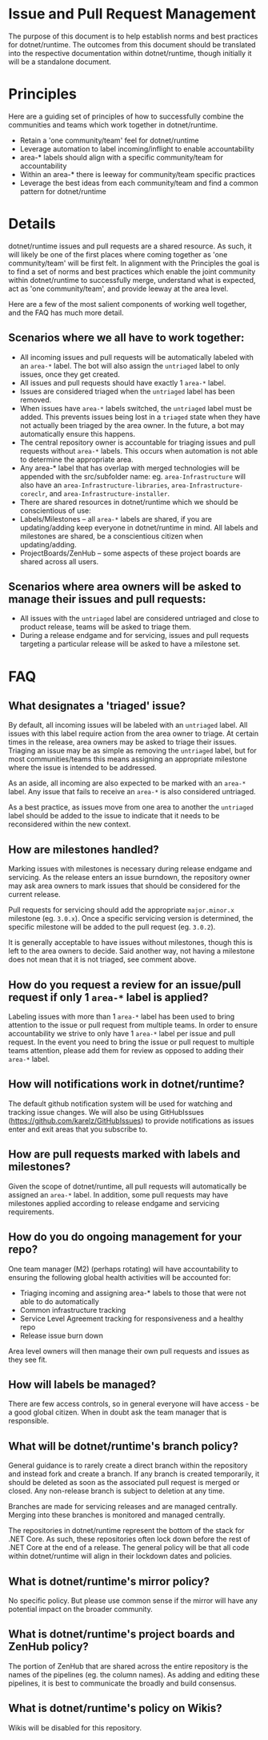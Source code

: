 # Issue and Pull Request Management

The purpose of this document is to help establish norms and best practices for dotnet/runtime.  The outcomes from this document should be translated into the respective documentation within dotnet/runtime, though initially it will be a standalone document.

# Principles

Here are a guiding set of principles of how to successfully combine the communities and teams which work together in dotnet/runtime.

- Retain a 'one community/team' feel for dotnet/runtime
- Leverage automation to label incoming/inflight to enable accountability
- area-* labels should align with a specific community/team for accountability
- Within an area-* there is leeway for community/team specific practices
- Leverage the best ideas from each community/team and find a common pattern for dotnet/runtime

# Details

dotnet/runtime issues and pull requests are a shared resource.  As such, it will likely be one of the first places where coming together as 'one community/team' will be first felt.  In alignment with the Principles the goal is to find a set of norms and best practices which enable the joint community within dotnet/runtime to successfully merge, understand what is expected, act as 'one community/team', and provide leeway at the area level.

Here are a few of the most salient components of working well together, and the FAQ has much more detail.

## Scenarios where we all have to work together:

- All incoming issues and pull requests will be automatically labeled with an `area-*` label. The bot will also assign the `untriaged` label to only issues, once they get created.
- All issues and pull requests should have exactly 1 `area-*` label.
- Issues are considered triaged when the `untriaged` label has been removed.
- When issues have `area-*` labels switched, the `untriaged` label must be added. This prevents issues being lost in a `triaged` state when they have not actually been triaged by the area owner. In the future, a bot may automatically ensure this happens.
- The central repository owner is accountable for triaging issues and pull requests without `area-*` labels.  This occurs when automation is not able to determine the appropriate area.
- Any area-\* label that has overlap with merged technologies will be appended with the src/subfolder name: eg. `area-Infrastructure` will also have an `area-Infrastructure-libraries`, `area-Infrastructure-coreclr`, and `area-Infrastructure-installer`.
- There are shared resources in dotnet/runtime which we should be conscientious of use:
- Labels/Milestones – all `area-*` labels are shared, if you are updating/adding keep everyone in dotnet/runtime in mind.  All labels and milestones are shared, be a conscientious citizen when updating/adding.
- ProjectBoards/ZenHub – some aspects of these project boards are shared across all users.

## Scenarios where area owners will be asked to manage their issues and pull requests:

- All issues with the `untriaged` label are considered untriaged and close to product release, teams will be asked to triage them.
- During a release endgame and for servicing, issues and pull requests targeting a particular release will be asked to have a milestone set.

# FAQ

## What designates a 'triaged' issue?

By default, all incoming issues will be labeled with an `untriaged` label.  All issues with this label require action from the area owner to triage.  At certain times in the release, area owners may be asked to triage their issues.  Triaging an issue may be as simple as removing the `untriaged` label, but for most communities/teams this means assigning an appropriate milestone where the issue is intended to be addressed.

As an aside, all incoming are also expected to be marked with an `area-*` label.  Any issue that fails to receive an `area-*` is also considered untriaged.

As a best practice, as issues move from one area to another the `untriaged` label should be added to the issue to indicate that it needs to be reconsidered within the new context.

## How are milestones handled?

Marking issues with milestones is necessary during release endgame and servicing.  As the release enters an issue burndown, the repository owner may ask area owners to mark issues that should be considered for the current release.

Pull requests for servicing should add the appropriate `major.minor.x` milestone (eg. `3.0.x`).  Once a specific servicing version is determined, the specific milestone will be added to the pull request (eg. `3.0.2`).

It is generally acceptable to have issues without milestones, though this is left to the area owners to decide.  Said another way, not having a milestone does not mean that it is not triaged, see comment above.

## How do you request a review for an issue/pull request if only 1 `area-*` label is applied?

Labeling issues with more than 1 `area-*` label has been used to bring attention to the issue or pull request from multiple teams.  In order to ensure accountability we strive to only have 1 `area-*` label per issue and pull request.  In the event you need to bring the issue or pull request to multiple teams attention, please add them for review as opposed to adding their `area-*` label.

## How will notifications work in dotnet/runtime?

The default github notification system will be used for watching and tracking issue changes.  We will also be using GitHubIssues (https://github.com/karelz/GitHubIssues) to provide notifications as issues enter and exit areas that you subscribe to.

## How are pull requests marked with labels and milestones?

Given the scope of dotnet/runtime, all pull requests will automatically be assigned an `area-*` label.  In addition, some pull requests may have milestones applied according to release endgame and servicing requirements.

## How do you do ongoing management for your repo?

One team manager (M2) (perhaps rotating) will have accountability to ensuring the following global health activities will be accounted for:

- Triaging incoming and assigning area-\* labels to those that were not able to do automatically
- Common infrastructure tracking
- Service Level Agreement tracking for responsiveness and a healthy repo
- Release issue burn down

Area level owners will then manage their own pull requests and issues as they see fit.

## How will labels be managed?

There are few access controls, so in general everyone will have access - be a good global citizen.  When in doubt ask the team manager that is responsible.

## What will be dotnet/runtime's branch policy?

General guidance is to rarely create a direct branch within the repository and instead fork and create a branch.  If any branch is created temporarily, it should be deleted as soon as the associated pull request is merged or closed.  Any non-release branch is subject to deletion at any time.

Branches are made for servicing releases and are managed centrally.  Merging into these branches is monitored and managed centrally.

The repositories in dotnet/runtime represent the bottom of the stack for .NET Core.  As such, these repositories often lock down before the rest of .NET Core at the end of a release.  The general policy will be that all code within dotnet/runtime will align in their lockdown dates and policies.

## What is dotnet/runtime's mirror policy?

No specific policy.  But please use common sense if the mirror will have any potential impact on the broader community.

## What is dotnet/runtime's project boards and ZenHub policy?

The portion of ZenHub that are shared across the entire repository is the names of the pipelines (eg. the column names).  As adding and editing these pipelines, it is best to communicate the broadly and build consensus.

## What is dotnet/runtime's policy on Wikis?

Wikis will be disabled for this repository.
